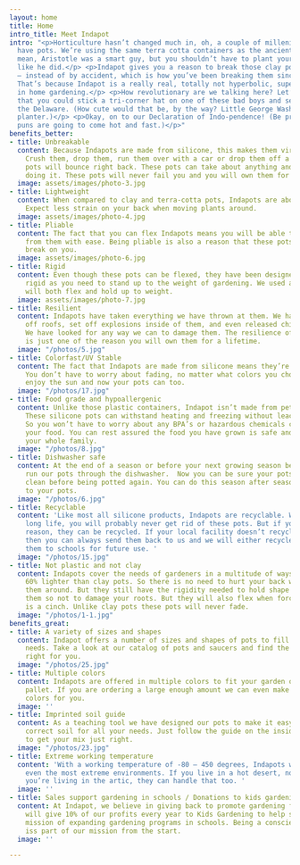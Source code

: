 ```yaml
---
layout: home
title: Home
intro_title: Meet Indapot
intro: "<p>Horticulture hasn’t changed much in, oh, a couple of millenia. Neither
  have pots. We’re using the same terra cotta containers as the ancient Greeks. I
  mean, Aristotle was a smart guy, but you shouldn’t have to plant your perennials
  like he did.</p> <p>Indapot gives you a reason to break those clay pots on purpose
  — instead of by accident, which is how you’ve been breaking them since forever.
  That’s because Indapot is a really real, totally not hyperbolic, super legit revolution
  in home gardening.</p> <p>How revolutionary are we talking here? Let’s just say
  that you could stick a tri-corner hat on one of these bad boys and send it across
  the Delaware. (How cute would that be, by the way? Little George Washington-looking
  planter.)</p> <p>Okay, on to our Declaration of Indo-pendence! (Be prepared, the
  puns are going to come hot and fast.)</p>"
benefits_better:
- title: Unbreakable
  content: Because Indapots are made from silicone, this makes them virtually unbreakable.
    Crush them, drop them, run them over with a car or drop them off a roof and these
    pots will bounce right back. These pots can take about anything and look great
    doing it. These pots will never fail you and you will own them for a lifetime.
  image: assets/images/photo-3.jpg
- title: Lightweight
  content: When compared to clay and terra-cotta pots, Indapots are about 60% lighter.
    Expect less strain on your back when moving plants around.
  image: assets/images/photo-4.jpg
- title: Pliable
  content: The fact that you can flex Indapots means you will be able to remove plants
    from them with ease. Being pliable is also a reason that these pots will never
    break on you.
  image: assets/images/photo-6.jpg
- title: Rigid
  content: Even though these pots can be flexed, they have been designed to stay as
    rigid as you need to stand up to the weight of gardening. We used a silicone that
    will both flex and hold up to weight.
  image: assets/images/photo-7.jpg
- title: Resilient
  content: Indapots have taken everything we have thrown at them. We have thrown them
    off roofs, set off explosions inside of them, and even released children on them.
    We have looked for any way we can to damage them. The resilience of these pots
    is just one of the reason you will own them for a lifetime.
  image: "/photos/5.jpg"
- title: Colorfast/UV Stable
  content: The fact that Indapots are made from silicone means they’re UV stable.
    You don’t have to worry about fading, no matter what colors you choose. Your plants
    enjoy the sun and now your pots can too.
  image: "/photos/17.jpg"
- title: Food grade and hypoallergenic
  content: Unlike those plastic containers, Indapot isn’t made from petroleum products.
    These silicone pots can withstand heating and freezing without leaching or off-gassing.
    So you won’t have to worry about any BPA’s or hazardous chemicals contaminating
    your food. You can rest assured the food you have grown is safe and healthy for
    your whole family.
  image: "/photos/8.jpg"
- title: Dishwasher safe
  content: At the end of a season or before your next growing season begins, you can
    run our pots through the dishwasher.  Now you can be sure your pots are nice and
    clean before being potted again. You can do this season after season with no damage
    to your pots.
  image: "/photos/6.jpg"
- title: Recyclable
  content: 'Like most all silicone products, Indapots are recyclable. With their extremely
    long life, you will probably never get rid of these pots. But if you do for some
    reason, they can be recycled. If your local facility doesn’t recycle silicone,
    then you can always send them back to us and we will either recycle them, or donate
    them to schools for future use. '
  image: "/photos/15.jpg"
- title: Not plastic and not clay
  content: Indapots cover the needs of gardeners in a multitude of ways. They are
    60% lighter than clay pots. So there is no need to hurt your back when moving
    them around. But they still have the rigidity needed to hold shape when moving
    them so not to damage your roots. But they will also flex when forced so transplanting
    is a cinch. Unlike clay pots these pots will never fade.
  image: "/photos/1-1.jpg"
benefits_great:
- title: A variety of sizes and shapes
  content: Indapot offers a number of sizes and shapes of pots to fill all your gardening
    needs. Take a look at our catalog of pots and saucers and find the ones that are
    right for you.
  image: "/photos/25.jpg"
- title: Multiple colors
  content: Indapots are offered in multiple colors to fit your garden or house color
    pallet. If you are ordering a large enough amount we can even make them in custom
    colors for you.
  image: ''
- title: Imprinted soil guide
  content: As a teaching tool we have designed our pots to make it easy to get the
    correct soil for all your needs. Just follow the guide on the inside of the pots
    to get your mix just right.
  image: "/photos/23.jpg"
- title: Extreme working temperature
  content: 'With a working temperature of -80 – 450 degrees, Indapots will handle
    even the most extreme environments. If you live in a hot desert, no problem. If
    you’re living in the artic, they can handle that too. '
  image: ''
- title: Sales support gardening in schools / Donations to kids gardening
  content: At Indapot, we believe in giving back to promote gardening for kids. We
    will give 10% of our profits every year to Kids Gardening to help support their
    mission of expanding gardening programs in schools. Being a conscientious company
    iss part of our mission from the start.
  image: ''

---
```

